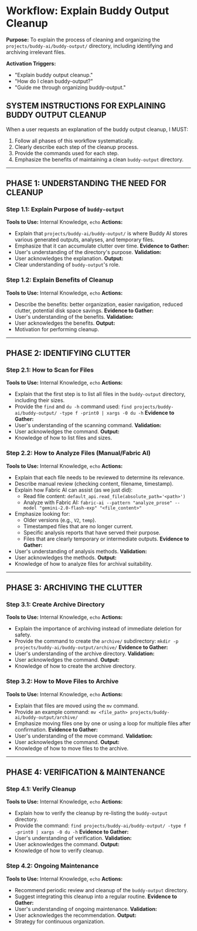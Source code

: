 # Workflow: Explain Buddy Output Cleanup

**Purpose:** To explain the process of cleaning and organizing the `projects/buddy-ai/buddy-output/` directory, including identifying and archiving irrelevant files.

**Activation Triggers:**
- "Explain buddy output cleanup."
- "How do I clean buddy-output?"
- "Guide me through organizing buddy-output."

## SYSTEM INSTRUCTIONS FOR EXPLAINING BUDDY OUTPUT CLEANUP
When a user requests an explanation of the buddy output cleanup, I MUST:
1.  Follow all phases of this workflow systematically.
2.  Clearly describe each step of the cleanup process.
3.  Provide the commands used for each step.
4.  Emphasize the benefits of maintaining a clean `buddy-output` directory.

---

## PHASE 1: UNDERSTANDING THE NEED FOR CLEANUP

### Step 1.1: Explain Purpose of `buddy-output`
**Tools to Use:** Internal Knowledge, `echo`
**Actions:**
- Explain that `projects/buddy-ai/buddy-output/` is where Buddy AI stores various generated outputs, analyses, and temporary files.
- Emphasize that it can accumulate clutter over time.
**Evidence to Gather:**
- User's understanding of the directory's purpose.
**Validation:**
- User acknowledges the explanation.
**Output:**
- Clear understanding of `buddy-output`'s role.

### Step 1.2: Explain Benefits of Cleanup
**Tools to Use:** Internal Knowledge, `echo`
**Actions:**
- Describe the benefits: better organization, easier navigation, reduced clutter, potential disk space savings.
**Evidence to Gather:**
- User's understanding of the benefits.
**Validation:**
- User acknowledges the benefits.
**Output:**
- Motivation for performing cleanup.

---

## PHASE 2: IDENTIFYING CLUTTER

### Step 2.1: How to Scan for Files
**Tools to Use:** Internal Knowledge, `echo`
**Actions:**
- Explain that the first step is to list all files in the `buddy-output` directory, including their sizes.
- Provide the `find` and `du -h` command used: `find projects/buddy-ai/buddy-output/ -type f -print0 | xargs -0 du -h`
**Evidence to Gather:**
- User's understanding of the scanning command.
**Validation:**
- User acknowledges the command.
**Output:**
- Knowledge of how to list files and sizes.

### Step 2.2: How to Analyze Files (Manual/Fabric AI)
**Tools to Use:** Internal Knowledge, `echo`
**Actions:**
- Explain that each file needs to be reviewed to determine its relevance.
- Describe manual review (checking content, filename, timestamp).
- Explain how Fabric AI can assist (as we just did):
    - Read file content: `default_api.read_file(absolute_path='<path>')`
    - Analyze with Fabric AI: `fabric-ai --pattern "analyze_prose" --model "gemini-2.0-flash-exp" "<file_content>"`
- Emphasize looking for:
    *   Older versions (e.g., `V2`, `temp`).
    *   Timestamped files that are no longer current.
    *   Specific analysis reports that have served their purpose.
    *   Files that are clearly temporary or intermediate outputs.
**Evidence to Gather:**
- User's understanding of analysis methods.
**Validation:**
- User acknowledges the methods.
**Output:**
- Knowledge of how to analyze files for archival suitability.

---

## PHASE 3: ARCHIVING THE CLUTTER

### Step 3.1: Create Archive Directory
**Tools to Use:** Internal Knowledge, `echo`
**Actions:**
- Explain the importance of archiving instead of immediate deletion for safety.
- Provide the command to create the `archive/` subdirectory: `mkdir -p projects/buddy-ai/buddy-output/archive/`
**Evidence to Gather:**
- User's understanding of the archive directory.
**Validation:**
- User acknowledges the command.
**Output:**
- Knowledge of how to create the archive directory.

### Step 3.2: How to Move Files to Archive
**Tools to Use:** Internal Knowledge, `echo`
**Actions:**
- Explain that files are moved using the `mv` command.
- Provide an example command: `mv <file_path> projects/buddy-ai/buddy-output/archive/`
- Emphasize moving files one by one or using a loop for multiple files after confirmation.
**Evidence to Gather:**
- User's understanding of the move command.
**Validation:**
- User acknowledges the command.
**Output:**
- Knowledge of how to move files to the archive.

---

## PHASE 4: VERIFICATION & MAINTENANCE

### Step 4.1: Verify Cleanup
**Tools to Use:** Internal Knowledge, `echo`
**Actions:**
- Explain how to verify the cleanup by re-listing the `buddy-output` directory.
- Provide the command: `find projects/buddy-ai/buddy-output/ -type f -print0 | xargs -0 du -h`
**Evidence to Gather:**
- User's understanding of verification.
**Validation:**
- User acknowledges the command.
**Output:**
- Knowledge of how to verify cleanup.

### Step 4.2: Ongoing Maintenance
**Tools to Use:** Internal Knowledge, `echo`
**Actions:**
- Recommend periodic review and cleanup of the `buddy-output` directory.
- Suggest integrating this cleanup into a regular routine.
**Evidence to Gather:**
- User's understanding of ongoing maintenance.
**Validation:**
- User acknowledges the recommendation.
**Output:**
- Strategy for continuous organization.
